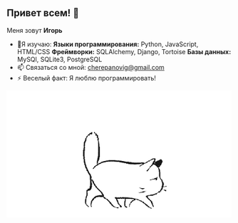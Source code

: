 ## Привет всем! 👋
Меня зовут **Игорь**
- 🌱Я изучаю:
  **Языки программирования:** Python, JavaScript, HTML/CSS
  **Фреймворки:** SQLAlchemy, Django, Tortoise
  **Базы данных:** MySQl, SQLite3, PostgreSQL
- 📫 Связаться со мной: cherepanovig@gmail.com
- ⚡ Веселый факт: Я люблю программировать!

<img src="https://github.com/cherepanovig/cherepanovig/blob/main/Cat_1.gif" alt="The unlimited" with="600">
